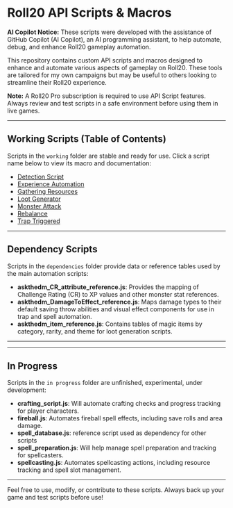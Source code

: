 
# Roll20 API Scripts & Macros

**AI Copilot Notice:**
These scripts were developed with the assistance of GitHub Copilot (AI Copilot), an AI programming assistant, to help automate, debug, and enhance Roll20 gameplay automation.

This repository contains custom API scripts and macros designed to enhance and automate various aspects of gameplay on Roll20. These tools are tailored for my own campaigns but may be useful to others looking to streamline their Roll20 experience.

**Note:** A Roll20 Pro subscription is required to use API Script features. Always review and test scripts in a safe environment before using them in live games.

---


## Working Scripts (Table of Contents)

Scripts in the `working` folder are stable and ready for use. Click a script name below to view its macro and documentation:

- [Detection Script](working/detection_macro.md)
- [Experience Automation](working/experience_automation_macro.md)
- [Gathering Resources](working/gathering_resources_macro.md)
- [Loot Generator](working/loot_generator_macro.md)
- [Monster Attack](working/MonsterAttack.md)
- [Rebalance](working/Rebalance.md)
- [Trap Triggered](working/trap_trigger_macro.md)

---

## Dependency Scripts

Scripts in the `dependencies` folder provide data or reference tables used by the main automation scripts:

- **askthedm_CR_attribute_reference.js**: Provides the mapping of Challenge Rating (CR) to XP values and other monster stat references.
- **askthedm_DamageToEffect_reference.js**: Maps damage types to their default saving throw abilities and visual effect components for use in trap and spell automation.
- **askthedm_item_reference.js**: Contains tables of magic items by category, rarity, and theme for loot generation scripts.

---

---

## In Progress

Scripts in the `in progress` folder are unfinished, experimental, under development:

- **crafting_script.js**: Will automate crafting checks and progress tracking for player characters.
- **fireball.js**: Automates fireball spell effects, including save rolls and area damage.
- **spell_database.js**: reference script used as dependency for other scripts
- **spell_preparation.js**: Will help manage spell preparation and tracking for spellcasters.
- **spellcasting.js**: Automates spellcasting actions, including resource tracking and spell slot management.

---

Feel free to use, modify, or contribute to these scripts. Always back up your game and test scripts before use!
